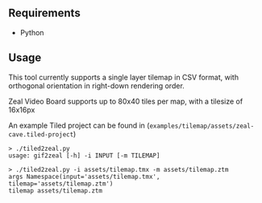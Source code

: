 ## Requirements

* Python


## Usage

This tool currently supports a single layer tilemap in CSV format, with orthogonal orientation in right-down rendering order.

Zeal Video Board supports up to 80x40 tiles per map, with a tilesize of 16x16px

An example Tiled project can be found in (`examples/tilemap/assets/zeal-cave.tiled-project`)

```shell
> ./tiled2zeal.py
usage: gif2zeal [-h] -i INPUT [-m TILEMAP]

> ./tiled2zeal.py -i assets/tilemap.tmx -m assets/tilemap.ztm
args Namespace(input='assets/tilemap.tmx', tilemap='assets/tilemap.ztm')
tilemap assets/tilemap.ztm
```